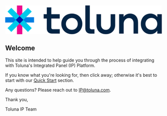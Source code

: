 
![Toluna IP Logo](resources/toluna_full_color.png)

## Welcome

This site is intended to help guide you through the process of integrating with Toluna's Integrated Panel (IP) Platform. 

If you know what you're looking for, then click away; otherwise it's best to start with our [Quick Start](/general/quickstart) section. 

Any questions? Please reach out to IP@toluna.com.

Thank you,

Toluna IP Team
